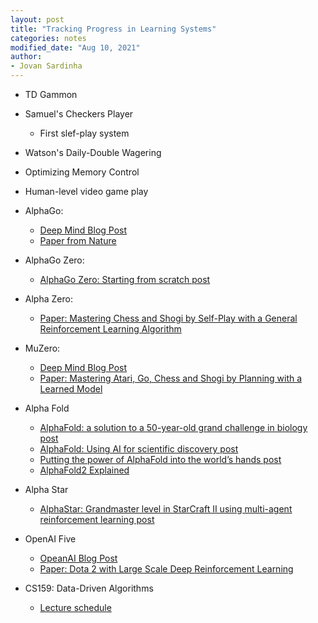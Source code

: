 ```yaml
---
layout: post
title: "Tracking Progress in Learning Systems"
categories: notes
modified_date: "Aug 10, 2021"
author:
- Jovan Sardinha
---
```






* TD Gammon
* Samuel's Checkers Player
    * First slef-play system
* Watson's Daily-Double Wagering
* Optimizing Memory Control
* Human-level video game play
* AlphaGo:
    * [Deep Mind Blog Post](https://deepmind.com/research/case-studies/alphago-the-story-so-far)
    * [Paper from Nature](http://airesearch.com/wp-content/uploads/2016/01/deepmind-mastering-go.pdf)
* AlphaGo Zero:
    * [AlphaGo Zero: Starting from scratch post](https://deepmind.com/blog/article/alphago-zero-starting-scratch)
* Alpha Zero:
    * [Paper: Mastering Chess and Shogi by Self-Play with a General Reinforcement Learning Algorithm](https://arxiv.org/pdf/1712.01815.pdf)
* MuZero:
    * [Deep Mind Blog Post](https://deepmind.com/blog/article/muzero-mastering-go-chess-shogi-and-atari-without-rules)
    * [Paper: Mastering Atari, Go, Chess and Shogi by Planning with a Learned Model](https://arxiv.org/pdf/1911.08265.pdf)
* Alpha Fold
    * [AlphaFold: a solution to a 50-year-old grand challenge in biology post](https://deepmind.com/blog/article/alphafold-a-solution-to-a-50-year-old-grand-challenge-in-biology)
    * [AlphaFold: Using AI for scientific discovery post](https://deepmind.com/blog/article/AlphaFold-Using-AI-for-scientific-discovery)
    * [Putting the power of AlphaFold into the world’s hands post](https://deepmind.com/blog/article/putting-the-power-of-alphafold-into-the-worlds-hands)
    * [AlphaFold2 Explained](https://www.youtube.com/watch?v=nGVFbPKrRWQ)

* Alpha Star
    * [AlphaStar: Grandmaster level in StarCraft II using multi-agent reinforcement learning post](https://deepmind.com/blog/article/AlphaStar-Grandmaster-level-in-StarCraft-II-using-multi-agent-reinforcement-learning)
* OpenAI Five
    * [OpeanAI Blog Post](https://openai.com/five/)
    * [Paper: Dota 2 with Large Scale Deep Reinforcement Learning](https://arxiv.org/abs/1912.06680)
* CS159: Data-Driven Algorithms
    * [Lecture schedule](https://sites.google.com/view/cs-159-spring-2020/lectures)
